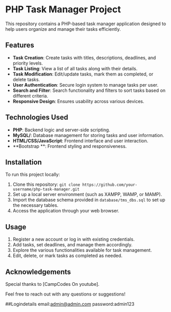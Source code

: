 # PHP Task Manager Project

This repository contains a PHP-based task manager application designed to help users organize and manage their tasks efficiently.

## Features

- **Task Creation**: Create tasks with titles, descriptions, deadlines, and priority levels.
- **Task Listing**: View a list of all tasks along with their details.
- **Task Modification**: Edit/update tasks, mark them as completed, or delete tasks.
- **User Authentication**: Secure login system to manage tasks per user.
- **Search and Filter**: Search functionality and filters to sort tasks based on different criteria.
- **Responsive Design**: Ensures usability across various devices.

## Technologies Used

- **PHP**: Backend logic and server-side scripting.
- **MySQL/**: Database management for storing tasks and user information.
- **HTML/CSS/JavaScript**: Frontend interface and user interaction.
- **Bootstrap **: Frontend styling and responsiveness.

## Installation

To run this project locally:

1. Clone this repository: `git clone https://github.com/your-username/php-task-manager.git`
2. Set up a local server environment (such as XAMPP, WAMP, or MAMP).
3. Import the database schema provided in `database/tms_dbs.sql` to set up the necessary tables.
5. Access the application through your web browser.

## Usage

1. Register a new account or log in with existing credentials.
2. Add tasks, set deadlines, and manage them accordingly.
3. Explore the various functionalities available for task management.
4. Edit, delete, or mark tasks as completed as needed.



## Acknowledgements

Special thanks to [CampCodes On youtube].

Feel free to reach out with any questions or suggestions!

##Logindetails
email:admin@admin.com
password:admin123
